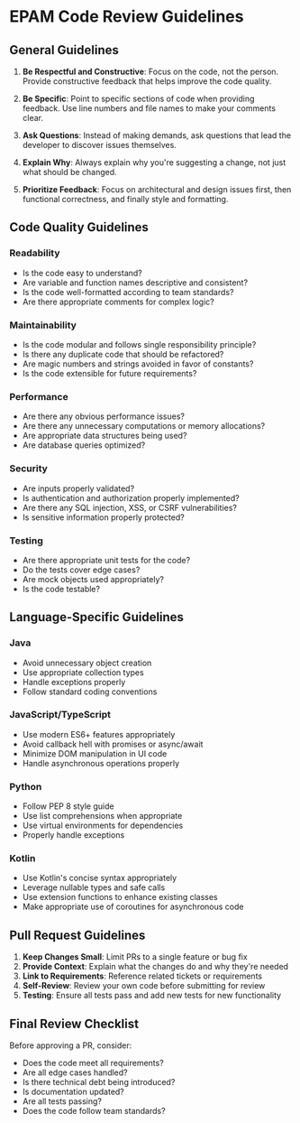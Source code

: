 # EPAM Code Review Guidelines

## General Guidelines

1. **Be Respectful and Constructive**: Focus on the code, not the person. Provide constructive feedback that helps improve the code quality.

2. **Be Specific**: Point to specific sections of code when providing feedback. Use line numbers and file names to make your comments clear.

3. **Ask Questions**: Instead of making demands, ask questions that lead the developer to discover issues themselves.

4. **Explain Why**: Always explain why you're suggesting a change, not just what should be changed.

5. **Prioritize Feedback**: Focus on architectural and design issues first, then functional correctness, and finally style and formatting.

## Code Quality Guidelines

### Readability
- Is the code easy to understand?
- Are variable and function names descriptive and consistent?
- Is the code well-formatted according to team standards?
- Are there appropriate comments for complex logic?

### Maintainability
- Is the code modular and follows single responsibility principle?
- Is there any duplicate code that should be refactored?
- Are magic numbers and strings avoided in favor of constants?
- Is the code extensible for future requirements?

### Performance
- Are there any obvious performance issues?
- Are there any unnecessary computations or memory allocations?
- Are appropriate data structures being used?
- Are database queries optimized?

### Security
- Are inputs properly validated?
- Is authentication and authorization properly implemented?
- Are there any SQL injection, XSS, or CSRF vulnerabilities?
- Is sensitive information properly protected?

### Testing
- Are there appropriate unit tests for the code?
- Do the tests cover edge cases?
- Are mock objects used appropriately?
- Is the code testable?

## Language-Specific Guidelines

### Java
- Avoid unnecessary object creation
- Use appropriate collection types
- Handle exceptions properly
- Follow standard coding conventions

### JavaScript/TypeScript
- Use modern ES6+ features appropriately
- Avoid callback hell with promises or async/await
- Minimize DOM manipulation in UI code
- Handle asynchronous operations properly

### Python
- Follow PEP 8 style guide
- Use list comprehensions when appropriate
- Use virtual environments for dependencies
- Properly handle exceptions

### Kotlin
- Use Kotlin's concise syntax appropriately
- Leverage nullable types and safe calls
- Use extension functions to enhance existing classes
- Make appropriate use of coroutines for asynchronous code

## Pull Request Guidelines

1. **Keep Changes Small**: Limit PRs to a single feature or bug fix
2. **Provide Context**: Explain what the changes do and why they're needed
3. **Link to Requirements**: Reference related tickets or requirements
4. **Self-Review**: Review your own code before submitting for review
5. **Testing**: Ensure all tests pass and add new tests for new functionality

## Final Review Checklist

Before approving a PR, consider:
- Does the code meet all requirements?
- Are all edge cases handled?
- Is there technical debt being introduced?
- Is documentation updated?
- Are all tests passing?
- Does the code follow team standards?

